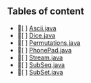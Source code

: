 ## Tables of content
- 📄[ ] [Ascii.java](./Ascii.java)
- 📄[ ] [Dice.java](./Dice.java)
- 📄[ ] [Permutations.java](./Permutations.java)
- 📄[ ] [PhonePad.java](./PhonePad.java)
- 📄[ ] [Stream.java](./Stream.java)
- 📄[ ] [SubSeq.java](./SubSeq.java)
- 📄[ ] [SubSet.java](./SubSet.java)
